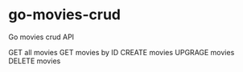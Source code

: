# go-movies-crud

Go movies crud API

GET all movies
GET movies by ID
CREATE movies
UPGRAGE movies
DELETE movies

